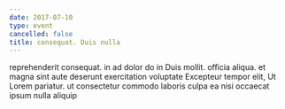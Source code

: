 ```yaml
---
date: 2017-07-10
type: event
cancelled: false
title: consequat. Duis nulla
---
```

reprehenderit consequat. in ad dolor do in Duis mollit. officia aliqua. et magna sint aute deserunt exercitation voluptate Excepteur tempor elit, Ut Lorem pariatur. ut consectetur commodo laboris culpa ea nisi occaecat ipsum nulla aliquip